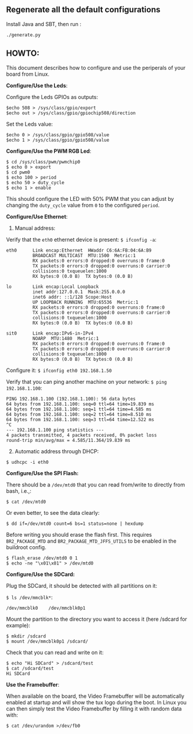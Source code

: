 ## Regenerate all the default configurations

Install Java and SBT, then run :

```sh
./generate.py
```


## HOWTO:
This document describes how to configure and use the periperals of your board from Linux.

**Configure/Use the Leds**:

Configure the Leds GPIOs as outputs:
````
$echo 508 > /sys/class/gpio/export
$echo out > /sys/class/gpio/gpiochip508/direction
````
Set the Leds value:
````
$echo 0 > /sys/class/gpio/gpio508/value
$echo 1 > /sys/class/gpio/gpio508/value
````

**Configure/Use the PWM RGB Led**:

````
$ cd /sys/class/pwm/pwmchip0
$ echo 0 > export
$ cd pwm0
$ echo 100 > period
$ echo 50 > duty_cycle
$ echo 1 > enable
````

This should configure the LED with 50% PWM that you can adjust by changing the `duty_cycle` value from `0` to the configured `period`.

**Configure/Use Ethernet**:

1. Manual address:

Verify that the `eth0` ethernet device is present:
`$ ifconfig -a`:
````
eth0      Link encap:Ethernet  HWaddr C6:6A:FB:04:6A:B9
          BROADCAST MULTICAST  MTU:1500  Metric:1
          RX packets:0 errors:0 dropped:0 overruns:0 frame:0
          TX packets:0 errors:0 dropped:0 overruns:0 carrier:0
          collisions:0 txqueuelen:1000
          RX bytes:0 (0.0 B)  TX bytes:0 (0.0 B)

lo        Link encap:Local Loopback
          inet addr:127.0.0.1  Mask:255.0.0.0
          inet6 addr: ::1/128 Scope:Host
          UP LOOPBACK RUNNING  MTU:65536  Metric:1
          RX packets:0 errors:0 dropped:0 overruns:0 frame:0
          TX packets:0 errors:0 dropped:0 overruns:0 carrier:0
          collisions:0 txqueuelen:1000
          RX bytes:0 (0.0 B)  TX bytes:0 (0.0 B)

sit0      Link encap:IPv6-in-IPv4
          NOARP  MTU:1480  Metric:1
          RX packets:0 errors:0 dropped:0 overruns:0 frame:0
          TX packets:0 errors:0 dropped:0 overruns:0 carrier:0
          collisions:0 txqueuelen:1000
          RX bytes:0 (0.0 B)  TX bytes:0 (0.0 B)
````
Configure it:
`$ ifconfig eth0 192.168.1.50`

Verify that you can ping another machine on your network:
`$ ping 192.168.1.100`:
````
PING 192.168.1.100 (192.168.1.100): 56 data bytes
64 bytes from 192.168.1.100: seq=0 ttl=64 time=19.839 ms
64 bytes from 192.168.1.100: seq=1 ttl=64 time=4.585 ms
64 bytes from 192.168.1.100: seq=2 ttl=64 time=8.510 ms
64 bytes from 192.168.1.100: seq=3 ttl=64 time=12.522 ms
^C
--- 192.168.1.100 ping statistics ---
4 packets transmitted, 4 packets received, 0% packet loss
round-trip min/avg/max = 4.585/11.364/19.839 ms
````

2. Automatic address through DHCP:

`$ udhcpc -i eth0`

**Configure/Use the SPI Flash:**

There should be a `/dev/mtd0` that you can read from/write to directly from bash, i.e.,:
```
$ cat /dev/mtd0
```
Or even better, to see the data clearly:

```
$ dd if=/dev/mtd0 count=6 bs=1 status=none | hexdump
```

Before writing you should erase the flash first. This requires `BR2_PACKAGE_MTD` and `BR2_PACKAGE_MTD_JFFS_UTILS` to be enabled in the buildroot config.

```
$ flash_erase /dev/mtd0 0 1
$ echo -ne "\x01\x01" > /dev/mtd0
```

**Configure/Use the SDCard:**

Plug the SDCard, it should be detected with all partitions on it:

`$ ls /dev/mmcblk*`:
````
/dev/mmcblk0    /dev/mmcblk0p1
````

Mount the partition to the directory you want to access it (here /sdcard for example):
```
$ mkdir /sdcard
$ mount /dev/mmcblk0p1 /sdcard/
```

Check that you can read and write on it:
```
$ echo "Hi SDCard" > /sdcard/test
$ cat /sdcard/test
Hi SDCard
```


**Use the Framebuffer**:

When available on the board, the Video Framebuffer will be automatically enabled at startup and will show the tux logo during the boot.
In Linux you can then simply test the Video Framebuffer by filling it with random data with:
```
$ cat /dev/urandom >/dev/fb0
```
